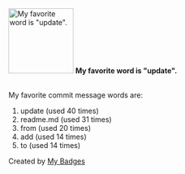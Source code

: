 <img src="https://my-badges.github.io/my-badges/favorite-word.png" alt="My favorite word is &quot;update&quot;." title="My favorite word is &quot;update&quot;." width="128">
<strong>My favorite word is &quot;update&quot;.</strong>
<br><br>

My favorite commit message words are:

1. update (used 40 times)
2. readme.md (used 31 times)
3. from (used 20 times)
4. add (used 14 times)
5. to (used 14 times)


Created by <a href="https://github.com/my-badges/my-badges">My Badges</a>
